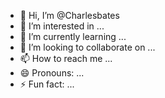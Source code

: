 - 👋 Hi, I’m @Charlesbates
- 👀 I’m interested in ...
- 🌱 I’m currently learning ...
- 💞️ I’m looking to collaborate on ...
- 📫 How to reach me ...
- 😄 Pronouns: ...
- ⚡ Fun fact: ...

<!---
Charlesbates/Charlesbates is a ✨ special ✨ repository because its `README.md` (this file) appears on your GitHub profile.
You can click the Preview link to take a look at your changes.
--->
